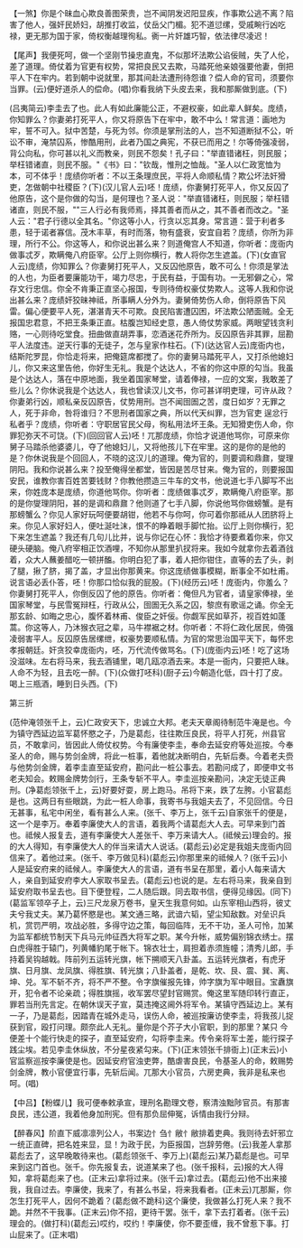 <!-- { "loadSidebar": true } -->
【一煞】你是个昧血心欺良善图荣贵，岂不闻阴发迟阳显疾，作事欺公逃不离？陷害了他人，强奸民娇妇，胡推打收监，仗岳父门楣。犯不道愆缧，受戚畹行凶吃禄，更无那为国于家，倚权衡越理徇私。衠一片奸雄巧智，依法律尽凌迟！

【尾声】我便死呵，做一个坚刚节操忠直鬼，不似那坏法欺公谄佞贼，失了人伦，差了道理。倚仗着为官更有权势，常把良民又去欺，马踏死他亲娘强要他妻，倒把平人下在牢内。若到朝中说就里，那其间赴法遭刑待怨谁？偿人命的官司，须要你当罪。(云)便好道杀人的偿命。(唱)你看我纳下头皮去来，我和那厮做到底。(下)

(吕夷简云)李圭去了也。此人有如此廉能公正，不避权豪，如此辈人鲜矣。庞绩，你知罪么？你妻弟打死平人，你又将原告下在牢中，敢不中么！常言道：画地为牢，誓不可入。狱中苦楚，与死为邻。你须是掌刑法的人，岂不知道断狱不公，听讼不审，淹禁囚系，惨酷用刑，此者乃国之典宪，不获已而用之！尔等倚强凌弱，背公向私，你可甚以礼义而教亲，则民不怨矣！孔子曰："举直错诸枉，则民服；举枉错诸直，则民不服。"《书》曰："钦哉，惟刑之恤哉。"圣人以仁政宽恤为本，可不体乎！庞绩你听者：不以王条理庶民，平将人命顺私情？欺公坏法奸猾吏，怎做朝中社稷臣？(下)(汉儿官人云)呸！庞绩，你妻舅打死平人，你又反囚了他原告，这个是你做的勾当，是何理也？圣人说："举直错诸枉，则民服；举枉错诸直，则民不服，""三人行必有我师焉，择其善者而从之，其不善者而改之。"圣人云："君子行德以全其名。"你这等小人，行贪以忘其身。常言道：营于利者多患，轻于诺者寡信。茂木丰草，有时而落，物有盛衰，安宜自若？庞绩，你所为非理，所行不公。你这等人，和你说出甚么来？则道俺宫人不知道，你听者：庞衙内做事忒歹，欺瞒俺八府臣宰。公厅上则你横行，教人将你怎生遮盖。(下)(女直官人云)庞绩，你知罪么？你妻舅打死平人，又反囚他原告，敢不可么！你须是掌法的人也，为臣者要廉能功干，竭力尽忠，于民有益，于国有功。一无邪僻之心，常存文行忠信。你全不肯秉正直坚心报国，专则待倚权豪仗势欺人。这等人我和你说出甚么来？庞绩奸狡昧神祗，所事瞒人分外为。妻舅倚势伤人命，倒将原告下风雷。偏心便要平人死，湛湛青天不可欺。良民陷害遭囚困，坏法欺公陋面贼。全无报国忠君意，不把王条秉正直。枯腹岂知经史意，愚人倚仗势家威。两眼望钱贪利赂，一心则待吃堂食。扭曲做直胡弄事，恋酒迷花乔所为。反囚原告非其罪，屈勘平人法度违。逆天行事的无徒子，怎与皇家作柱石。(下)(达达官人云)庞衙内也，结斯陀罗昆，你恰走将来，把俺筵席都搅了。你的妻舅马踏死平人，又打杀他媳妇儿，你又来这里告他，你好生无礼。我是个达达人，不省的你这中原的勾当。我虽是个达达人，落在中原地面，我坐着国家琴堂，请着俸禄，一应的文案，我敢差了些儿么？你休说我是个达达人，我也曾读汉儿文书，你可甚详明吏理，可许从政？你妻弟行凶，顺私亲反囚原告，仗势用刑。岂不闻囹圄之苦，度日如岁？无罪之人，死于非命，咎将谁归？不思刑者国家之典，所以代天纠罪，岂为官吏
逞忿行私者乎？庞绩，你听者：守职居官民父母，徇私用法坏王条。无知猾吏伤人命，你罪犯弥天不可饶。(下)(回回官人云)呸！兀那庞绩，你恰才说道他骂你，可原来你舅子马踏杀他婆婆儿，夺了他媳妇儿，又将他孩儿下在牢里。这的是你的是他的是？你休说我是个回回人，不晓的这汉儿的道理。俺为官的，则要调和鼎鼐，燮理阴阳。我和你说甚么来？投至俺得坐都堂，皆因是苦尽甘来。俺为官的，则要报国安民，谁教你害百姓苦要钱财？你教他攒造三牛车的文书，他说道七手八脚写不出来，你姓庞本是庞绩，你道他骂你。你听者：庞绩做事忒歹，欺瞒俺八府臣宰。那的是你燮理阴阳，甚的是调和鼎鼐？他则道了七手八脚，你说他骂你做螃蟹。是有那螃蟹么？你见人家好玩呵便要胡钳，他若不与你呵，你可着你那祗从人团脐将上来。你见人家好妇人，便吐涎吐沫，恨不的睁着眼手脚忙抬。讼厅上则你横行，犯下来怎生遮盖？我还有几句儿比并，说与你记在心怀：我恰才待要煮着你来，你又硬头硬脑。俺八府宰相正饮酒哩，不知你从那里扒扠将来。我如今就拿你去着酒戗着，众大人蘸姜醋吃一顿拼醢。你明白犯了事，着人把你钳住，直等的去了头，剥了腿，揪了脐，揭了盖，才显出你那黄来。你这庞绩做事模糊，断事全不如杜甫。说言语必丢仆答，呸！你那口恰似我的屁股。(下)(经历云)呸！庞衙内，你羞么？你妻舅打死平人，你倒反囚了他的原告。你听者：俺但凡为官者，请皇家俸禄，坐国家琴堂，与民雪冤辩枉，行政从公，囹圄无久系之囚，黎庶有歌谣之诵。你全无那玄龄、如晦之忠心，腹怀着林甫、俊臣之奸佞。你觑军民如草芥，视百姓如蓬蒿。你这等人，乃沐猴衣冠之辈，马牛襟裾之材。你听者：不将仁政化居民，倚强凌弱害平人。反囚原告居缧绁，权豪势要顺私情。为官的常思治国平天下，每怀忠孝报朝廷。奸贪狡幸庞衙内，呸，万代流传做骂名。(下)(庞衙内云)呸！吃了这场没滋味。左右将马来，我去酒铺里，喝几瓯凉酒去来。本是一衙内，只要把人昧。人命不为轻，且去吃一醉。(下)(众做打呸科)(厨子云)今朝造化低，四十打了皮。喝上三瓶酒，睡到日头西。(下)


第三折

(范仲淹领张千上，云)仁政安天下，忠诚立大邦。老夫天章阁待制范牛淹是也。今为镇守西延边监军葛怀愍之子，乃是葛彪，往往欺压良民，将平人打死，州县官员，不敢拿问，皆因此人倚仗权势。今有廉使李圭，奉命去延安府等处巡按。今奉圣人的命，赐与势剑金牌，将此一桩事，着他就决断明白，先斩后奏。今着老夫赍与他势剑金牌，着李圭直至延安府，勘问此一桩公事去。若勘问成了，即便申文书老夫知会。敕赐金牌势剑行，王条专斩不平人。李圭巡按亲勘问，决定无徒正典刑。(净葛彪领张千上，云)好要好耍，房上跑马。吊将下来，跌了左胯。小官葛彪是也。这两日有些眼跳，为此一桩人命事，我寄书与我姐夫去了，不见回信。今日无甚事，私宅中闲坐，看有甚么人来。(张千、李万上，张千云)自家张千的便是，这一个是李万。奉着李廉使大人的言语，着我两个请葛彪大人去。可早来到门首也。祗候人报复去，道有李廉使大人差张千、李万来请大人。(祗候云)理会的。报的大人得知，有李廉使大人的伴当来请大人说话。(葛彪云)必定是我姐夫庞衙内回信来了。着他过来。(张千、李万做见科)(葛彪云)你那里来的祗候人？(张千云)小人是延安府来的祗候人。李廉使大人的言语，道有书呈在那里，着小人每来请大人，亲自到延安府李大人家取书呈去。(葛彪云)也说的是。左右将马来，我亲自到延安府取书呈去也。目下便登程，二人随后跟。同去取书信，便得见缘因。(同下)(葛监军领卒子上，云)三尺龙泉万卷书，皇天生我意何如。山东宰相山西将，彼丈夫兮我丈夫。某乃葛怀愍是也。某文通三略，武谙六韬，望尘知敌数。对垒识兵机，赏罚严明，攻战必胜，多得守边之策，每回临阵，无不干功，圣人可怜，加某为监军都统节制天下兵马元帅征西大将军之职。某今升帐，威势偏别锦衣绣士。摆白虎得胜于辕门，列黄幡豹尾于帐下。锦衣壮士，肩担着赤须旌幢；清秀儿郎，手持着吴钩越戟。阵前列五运转光旗，帐下搠顺天八卦盖。五运转光旗者，有虎牙旗、日月旗、龙凤旗、得胜旗、转光旗；八卦盖者，是乾、坎、艮、震、巽、离、坤、兑。军不斩不齐，将不严不整。令字旗催报先锋，帅字旗为军中眼目。宝纛旗开，犯令者不论亲疏；得胜旗摇，收军罢尽望封官赐赏。俺这里军随印转行直正，罪若当刑先言定。在朝休误天子宣，莫违掩这阃外将军令。某镇守西延边上。某有一子，乃是葛彪，因踏青在城外走马，误伤人命，被巡按廉访使李圭，将我孩儿捉获到官，殴打问理。颇奈此人无礼。量你是个芥子大小官职，到的那里？某只
今便差十个能行快走的探子，直至延安府，勾将李圭来。传令亲将军士差，能行探子践尘埃。若见李圭休纵放，不分星夜紧勾来。(下)(正末领张千排衙上)(正末云)小官监察巡按李廉使是也。因延安府官浊吏弊，酷虐害良民，令基圣人的命，敕赐势剑金牌，教小官便宜行事，先斩后闻。兀那大小官员，六房吏典，我非是私来也呵。(唱)

【中吕】【粉蝶儿】我可便奉敕承宣，理刑名勘理文卷，察清浊黜陟官员。有那害良民，违公道，我着他身加刑宪。但有那负屈伸冤，诉情由我行分辩。

【醉春风】阶直下威凛凛列公人，书案边忄刍忄敝忄敝排着吏典。我则待去奸邪立一统正直碑，把名姓来显，显！为政于民，为臣报国，岂辞劳倦。(云)我差人拿那葛彪去了，这早晚敢待来也。(葛彪领张千、李万上)(葛彪云)某乃葛彪是也。可早来到这门首也。张千。你先报复去，说道某来了也。(张千报科，云)报的大人得知，拿将葛彪来了也。(正末云)拿将过来。(张千云)拿过去。(葛彪云)他不出来接我，我自过去。李廉使，我来了，有甚么书呈，将来我看者。(正未云)兀那厮，你怎生打死平人，因何不跪着？(葛彪做不跪科)这个廉使，我做甚么打死人来？我不跪。并然不干我事。(正末云)你不招，更待干罢。张千，拿下去打着者。(张千云)理会的。(做打科)(葛彪云)哎约，哎约！李廉使，你不要歪缠，我不曾惹下事。打山屁来了。(正末唱)

